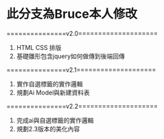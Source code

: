 # 此分支為Bruce本人修改

===============v2.0====================
1. HTML CSS 排版
2. 基礎雛形包含jquery如何做傳到後端回傳

===============v2.1====================
1. 實作自選標籤的實作邏輯
2. 規劃Ai Model與新建資料表

===============v2.2====================
1. 完成ai與自選標籤的實作邏輯
2. 規劃2.3版本的美化內容
